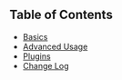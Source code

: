 ## Table of Contents

* [Basics](Basics.md)
* [Advanced Usage](Advanced.md)
* [Plugins](Plugins.md)
* [Change Log](../CHANGELOG.md)
